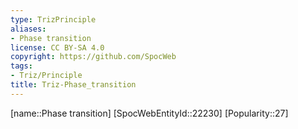 ```yaml
---
type: TrizPrinciple
aliases:
- Phase transition
license: CC BY-SA 4.0
copyright: https://github.com/SpocWeb
tags: 
- Triz/Principle
title: Triz-Phase_transition
---
```

[name::Phase transition]
[SpocWebEntityId::22230]
[Popularity::27]



